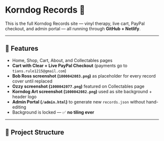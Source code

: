 # Korndog Records 🎵

This is the full Korndog Records site — vinyl therapy, live cart, PayPal checkout, and admin portal — all running through **GitHub + Netlify**.

---

## 🚀 Features
- Home, Shop, Cart, About, and Collectables pages
- **Cart with Clear + Live PayPal Checkout** (payments go to `tians.rule1215@gmail.com`)
- **Bob Ross screenshot (`1000042083.png`)** as placeholder for every record cover until replaced
- **Ozzy screenshot (`1000042077.png`)** featured on Collectables page
- **Korndog Art screenshot (`1000042082.png`)** used as site background + header logo
- **Admin Portal (`/admin.html`)** to generate new `records.json` without hand-editing
- Background is locked — ✅ **no tiling ever**

---

## 📂 Project Structure
